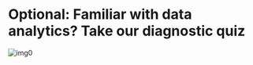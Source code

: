 # Optional: Familiar with data analytics? Take our diagnostic quiz

![img0]([imgs_1/0.png](https://drive.google.com/file/d/1i7sZ94VK2yQeB4JjTcMT4GE8_tmKskdb/view?usp=sharing))
<!-- ![](imgs_1/0.png)
![](imgs_1/1.1.png)
![](imgs_1/1.2.png)
![](imgs_1/2.png)
![](imgs_1/3.png)
![](imgs_1/4.png)
![](imgs_1/5.png)
![](imgs_1/6.png)
![](imgs_1/7.png)
![](imgs_1/8.1.png)
![](imgs_1/8.2.png)
![](imgs_1/9.png)
![](imgs_1/10.png) -->